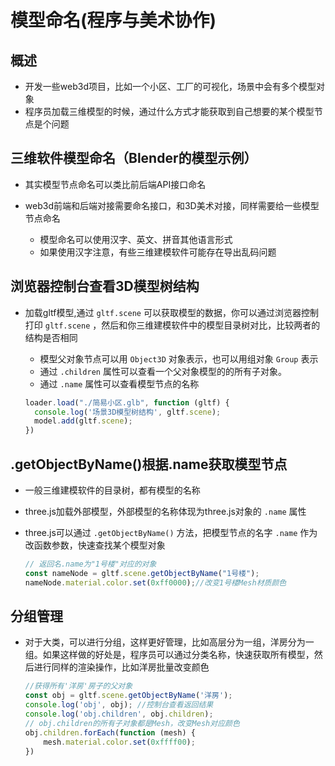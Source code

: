 # 模型命名(程序与美术协作)

## 概述

+ 开发一些web3d项目，比如一个小区、工厂的可视化，场景中会有多个模型对象
+ 程序员加载三维模型的时候，通过什么方式才能获取到自己想要的某个模型节点是个问题

## 三维软件模型命名（Blender的模型示例）

+ 其实模型节点命名可以类比前后端API接口命名
+ web3d前端和后端对接需要命名接口，和3D美术对接，同样需要给一些模型节点命名

  + 模型命名可以使用汉字、英文、拼音其他语言形式
  + 如果使用汉字注意，有些三维建模软件可能存在导出乱码问题

## 浏览器控制台查看3D模型树结构

+ 加载gltf模型,通过 `gltf.scene` 可以获取模型的数据，你可以通过浏览器控制打印 `gltf.scene` ，然后和你三维建模软件中的模型目录树对比，比较两者的结构是否相同

  + 模型父对象节点可以用 `Object3D` 对象表示，也可以用组对象 `Group` 表示
  + 通过 `.children` 属性可以查看一个父对象模型的的所有子对象。
  + 通过 `.name` 属性可以查看模型节点的名称

  ```js
  loader.load("./简易小区.glb", function (gltf) {
    console.log('场景3D模型树结构', gltf.scene);
    model.add(gltf.scene);
  })
  ```

## .getObjectByName()根据.name获取模型节点

+ 一般三维建模软件的目录树，都有模型的名称
+ three.js加载外部模型，外部模型的名称体现为three.js对象的 `.name` 属性
+ three.js可以通过 `.getObjectByName()` 方法，把模型节点的名字 `.name` 作为改函数参数，快速查找某个模型对象

  ```js
  // 返回名.name为"1号楼"对应的对象
  const nameNode = gltf.scene.getObjectByName("1号楼");
  nameNode.material.color.set(0xff0000);//改变1号楼Mesh材质颜色
  ```

## 分组管理

+ 对于大类，可以进行分组，这样更好管理，比如高层分为一组，洋房分为一组。如果这样做的好处是，程序员可以通过分类名称，快速获取所有模型，然后进行同样的渲染操作，比如洋房批量改变颜色

  ```js
  //获得所有'洋房'房子的父对象
  const obj = gltf.scene.getObjectByName('洋房');
  console.log('obj', obj); //控制台查看返回结果
  console.log('obj.children', obj.children);
  // obj.children的所有子对象都是Mesh，改变Mesh对应颜色
  obj.children.forEach(function (mesh) {
      mesh.material.color.set(0xffff00);
  })
  ```
